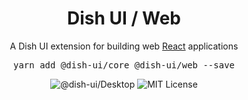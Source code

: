 <!--suppress HtmlDeprecatedAttribute -->
<h1 align="center">Dish UI / Web</h1>
<div align="center">
<p>
A Dish UI extension for building web <a href="https://reactjs.org">React</a> applications
</p>
<pre>
yarn add @dish-ui/core @dish-ui/web --save
</pre>
<img src="https://img.shields.io/static/v1?label=Dish%20UI&color=informational&style=flat&message=Web" alt="@dish-ui/Desktop" />
<img src="https://img.shields.io/static/v1?label=&color=1880ff&style=flat&message=MIT%20License" alt="MIT License" />

</div>